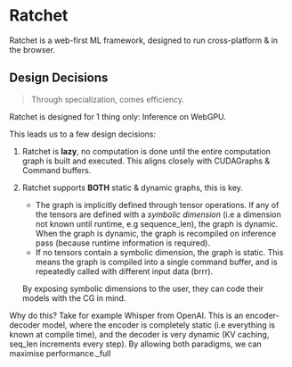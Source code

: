 # Ratchet

Ratchet is a web-first ML framework, designed to run cross-platform & in the browser.

## Design Decisions

> Through specialization, comes efficiency.

Ratchet is designed for 1 thing only: Inference on WebGPU.

This leads us to a few design decisions:
1. Ratchet is **lazy**, no computation is done until the entire computation graph is built and executed. This aligns closely with CUDAGraphs & Command buffers.
2. Ratchet supports **BOTH** static & dynamic graphs, this is key.
    - The graph is implicitly defined through tensor operations. If any of the tensors are defined with a *symbolic dimension* (i.e a dimension not known until runtime, e.g sequence_len), the graph is dynamic. When the graph is dynamic, the graph is recompiled on inference pass (because runtime information is required).
    - If no tensors contain a symbolic dimension, the graph is static. This means the graph is compiled into a single command buffer, and is repeatedly called with different input data (brrr).
    
    By exposing symbolic dimensions to the user, they can code their models with the CG in mind.

Why do this? Take for example Whisper from OpenAI. This is an encoder-decoder model, where the encoder is completely static (i.e everything is known at compile time), and the decoder is very dynamic (KV caching, seq_len increments every step). By allowing both paradigms, we can maximise performance._full

